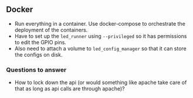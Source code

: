 ## Docker
* Run everything in a container. Use docker-compose to orchestrate the deployment of the containers.
* Have to set up the `led_runner` using `--privileged` so it has permissions to edit the GPIO pins.
* Also need to attach a volume to `led_config_manager` so that it can store the configs on disk.

### Questions to answer
* How to lock down the api (or would something like apache take care of that as long as api calls are through apache)?
